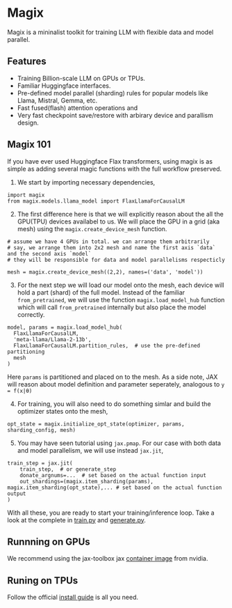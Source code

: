 # Magix
Magix is a mininalist toolkit for training LLM with flexible data and model parallel.

## Features
- Training Billion-scale LLM on GPUs or TPUs.
- Familiar Huggingface interfaces.
- Pre-defined model parallel (sharding) rules for popular models like Llama, Mistral, Gemma, etc.
- Fast fused(flash) attention operations and 
- Very fast checkpoint save/restore with arbirary device and parallism design.

## Magix 101
If you have ever used Huggingface Flax transformers, using magix is as simple as adding several magic functions with the full workflow preserved.

1. We start by importing necessary dependencies,
```
import magix
from magix.models.llama_model import FlaxLlamaForCausalLM
```

2. The first difference here is that we will explicitly reason about the all the GPU(TPU) devices availabel to us. We will place the GPU in a grid (aka mesh) using the `magix.create_device_mesh` function.
```
# assume we have 4 GPUs in total. we can arrange them arbitrarily
# say, we arrange them into 2x2 mesh and name the first axis `data` and the second axis `model`
# they will be responsible for data and model parallelisms respecticly

mesh = magix.create_device_mesh((2,2), names=('data', 'model'))
```

3. For the next step we will load our model onto the mesh, each device will hold a part (shard) of the full model. Instead of the familiar `from_pretrained`, we will use the function `magix.load_model_hub` function which will call `from_pretrained` internally but also place the model correctly.
```
model, params = magix.load_model_hub(
  FlaxLlamaForCausalLM,
  'meta-llama/Llama-2-13b',
  FlaxLlamaForCausalLM.partition_rules,  # use the pre-defined partitioning
  mesh
)
```
Here `params` is partitioned and placed on to the mesh. As a side note, JAX will reason about model definition and parameter seperately, analogous to `y = f(x|θ)`

4. For training, you will also need to do something simlar and build the optimizer states onto the mesh,
```
opt_state = magix.initialize_opt_state(optimizer, params, sharding_config, mesh)
```

5. You may have seen tutorial using `jax.pmap`. For our case with both data and model parallelism, we will use instead `jax.jit`,
```
train_step = jax.jit(
    train_step,  # or generate_step
    donate_argnums=...  # set based on the actual function input 
    out_shardings=(magix.item_sharding(params), magix.item_sharding(opt_state),... # set based on the actual function output 
)
```

With all these, you are ready to start your training/inference loop. Take a look at the complete in [train.py](https://github.com/luyug/magix/blob/main/train.py) and [generate.py](https://github.com/luyug/magix/blob/main/generate.py).

## Runnning on GPUs
We recommend using the jax-toolbox jax [container image](https://github.com/NVIDIA/JAX-Toolbox/pkgs/container/jax) from nvidia.

## Runing on TPUs
Follow the official [install guide](https://jax.readthedocs.io/en/latest/installation.html#pip-installation-google-cloud-tpu) is all you need.
